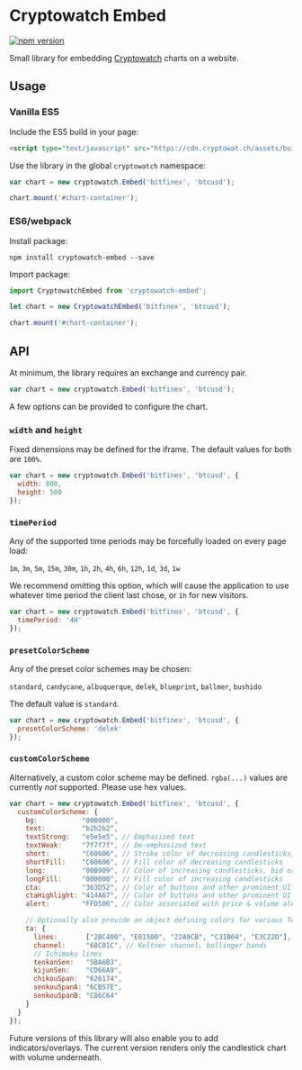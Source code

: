 # Cryptowatch Embed

[![npm version](https://badge.fury.io/js/cryptowatch-embed.svg)](https://badge.fury.io/js/cryptowatch-embed)

Small library for embedding [Cryptowatch](https://cryptowat.ch) charts on a website.

## Usage

### Vanilla ES5

Include the ES5 build in your page:

```html
<script type="text/javascript" src="https://cdn.cryptowat.ch/assets/build/scripts/dist/embed.js"></script>
```

Use the library in the global `cryptowatch` namespace:

```js
var chart = new cryptowatch.Embed('bitfinex', 'btcusd');

chart.mount('#chart-container');
```

### ES6/webpack

Install package:

```
npm install cryptowatch-embed --save
```

Import package:

```js
import CryptowatchEmbed from 'cryptowatch-embed';

let chart = new CryptowatchEmbed('bitfinex', 'btcusd');

chart.mount('#chart-container');
```

## API

At minimum, the library requires an exchange and currency pair.

```js
var chart = new cryptowatch.Embed('bitfinex', 'btcusd');
```

A few options can be provided to configure the chart.

### `width` and `height`

Fixed dimensions may be defined for the iframe. The default values for both are `100%`.

```js
var chart = new cryptowatch.Embed('bitfinex', 'btcusd', {
  width: 800,
  height: 500
});
```

### `timePeriod`

Any of the supported time periods may be forcefully loaded on every page load:

`1m`, `3m`, `5m`, `15m`, `30m`, `1h`, `2h`, `4h`, `6h`, `12h`, `1d`, `3d`, `1w`

We recommend omitting this option, which will cause the application to use whatever time period the client
last chose, or `1h` for new visitors.

```js
var chart = new cryptowatch.Embed('bitfinex', 'btcusd', {
  timePeriod: '4H'
});
```

### `presetColorScheme`

Any of the preset color schemes may be chosen:

`standard`, `candycane`, `albuquerque`, `delek`, `blueprint`, `ballmer`, `bushido`

The default value is `standard`.

```js
var chart = new cryptowatch.Embed('bitfinex', 'btcusd', {
  presetColorScheme: 'delek'
});
```

### `customColorScheme`

Alternatively, a custom color scheme may be defined. `rgba(...)` values are currently *not* supported. Please use hex values.

```js
var chart = new cryptowatch.Embed('bitfinex', 'btcusd', {
  customColorScheme: {
    bg:           "000000",
    text:         "b2b2b2",
    textStrong:   "e5e5e5", // Emphasized text
    textWeak:     "7f7f7f", // De-emphasized text
    short:        "C60606", // Stroke color of decreasing candlesticks, ask orders, and other "short" related UI
    shortFill:    "C60606", // Fill color of decreasing candlesticks
    long:         "00B909", // Color of increasing candlesticks, bid orders, and other "long" related UI
    longFill:     "000000", // Fill color of increasing candlesticks
    cta:          "363D52", // Color of buttons and other prominent UI elements
    ctaHighlight: "414A67", // Color of buttons and other prominent UI elements when hovered over
    alert:        "FFD506", // Color associated with price & volume alerts

    // Optionally also provide an object defining colors for various TA
    ta: {
      lines:       ["2BC400", "E01500", "22A9CB", "C31B64", "E3C22D"], // EMA, MA, and other lies
      channel:     "68C01C", // Keltner channel, bollinger bands
      // Ichimoku lines
      tenkanSen:   "5BA6B3",
      kijunSen:    "CD66A9",
      chikouSpan:  "626174",
      senkouSpanA: "6CB57E",
      senkouSpanB: "C86C64"
    }
  }
});
```

Future versions of this library will also enable you to add indicators/overlays.
The current version renders only the candlestick chart with volume underneath.
